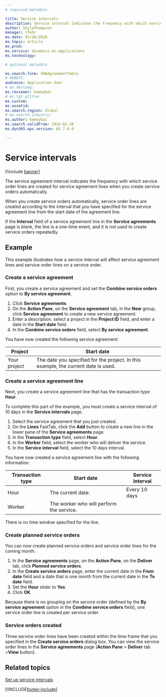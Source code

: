 ```yaml
---
# required metadata

title: Service intervals
description: Service interval indicates the frequency with which service order lines are created for service agreement lines when you create service orders.
author: ShylaThompson
manager: tfehr
ms.date: 02/20/2018
ms.topic: article
ms.prod: 
ms.service: dynamics-ax-applications
ms.technology: 

# optional metadata

ms.search.form: SMAAgreementTable
# ROBOTS: 
audience: Application User
# ms.devlang: 
ms.reviewer: kamaybac
# ms.tgt_pltfrm: 
ms.custom: 
ms.assetid: 
ms.search.region: Global
# ms.search.industry: 
ms.author: kamaybac
ms.search.validFrom: 2016-02-28
ms.dyn365.ops.version: AX 7.0.0

---
```


# Service intervals

[!include [banner](../includes/banner.md)]

The service agreement interval indicates the frequency with which service order lines are created for service agreement lines when you create service orders automatically.

When you create service orders automatically, service order lines are created according to the interval that you have specified for the service agreement line from the start date of the agreement line.

If the **Interval** field of a service agreement line in the **Service agreements** page is blank, the line is a one-time event, and it is not used to create service orders repeatedly.

## Example

This example illustrates how a service interval will affect service agreement lines and service order lines on a service order.

### Create a service agreement

First, you create a service agreement and set the **Combine service orders** option to **By service agreement**.

1. Click **Service agreements**
2. On the **Action Pane**, on the **Service agreement** tab, in the **New** group, click **Service agreement** to create a new service agreement.
3. Enter a description, select a project in the **Project ID** field, and enter a date in the **Start date** field.
4. In the **Combine service orders** field, select **By service agreement**.

You have now created the following service agreement:

| Project      | Start date                                                                         |
|--------------|------------------------------------------------------------------------------------|
| Your project | The date you specified for the project. In this example, the current date is used. |

### Create a service agreement line

Next, you create a service agreement line that has the transaction type **Hour**.

To complete this part of the example, you must create a service interval of 10 days in the **Service intervals** page. 

1. Select the service agreement that you just created. 
2. On the **Lines** FastTab, click the **Add** button to create a new line in the lower pane of the **Service agreements** page.
3. In the **Transaction type** field, select **Hour**.
4. In the **Worker** field, select the worker who will deliver the service.
5. In the **Service interval** field, select the 10 days interval.

You have now created a service agreement line with the following information:

| Transaction type | Start date                               | Service interval |
|------------------|------------------------------------------|------------------|
| Hour             | The current date.                        | Every 10 days    |
| Worker           | The worker who will perform the service. |                  |

There is no time window specified for the line. 

### Create planned service orders

You can now create planned service orders and service order lines for the coming month.

1. In the **Service agreements** page, on the **Action Pane**, on the **Deliver** tab, click **Planned service orders**.
2. In the **Create service orders** page, enter the current date in the **From date** field and a date that is one month from the current date in the **To date** field.
3. Set the **Hour** slider to **Yes**. 
4. Click **OK**.

Because there is no grouping on the service order (defined by the **By service agreement** option in the **Combine service orders** field), one service order line is created per service order.

### Service orders created

Three service order lines have been created within the time frame that you specified in the **Create service orders** dialog box. You can view the service order lines in the **Service agreements** page (**Action Pane** \> **Deliver** tab \>**View** button).

## Related topics

[Set up service intervals](set-up-service-intervals.md)  



[!INCLUDE[footer-include](../../includes/footer-banner.md)]
